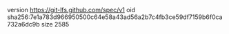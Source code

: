 version https://git-lfs.github.com/spec/v1
oid sha256:7e1a783d966950500c64e58a43ad56a2b7c4fb3ce59df7159b6f0ca732a6dc9b
size 2585
